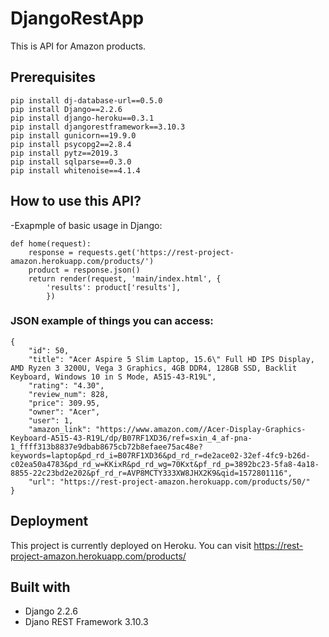 # DjangoRestApp
This is API for Amazon products.

## Prerequisites
```
pip install dj-database-url==0.5.0
pip install Django==2.2.6
pip install django-heroku==0.3.1
pip install djangorestframework==3.10.3
pip install gunicorn==19.9.0
pip install psycopg2==2.8.4
pip install pytz==2019.3
pip install sqlparse==0.3.0
pip install whitenoise==4.1.4
```

## How to use this API?

-Exapmple of basic usage in Django:

```
def home(request):
    response = requests.get('https://rest-project-amazon.herokuapp.com/products/')
    product = response.json()
    return render(request, 'main/index.html', {
        'results': product['results'],
        })
```

### JSON example of things you can access:
```
{
    "id": 50,
    "title": "Acer Aspire 5 Slim Laptop, 15.6\" Full HD IPS Display, AMD Ryzen 3 3200U, Vega 3 Graphics, 4GB DDR4, 128GB SSD, Backlit Keyboard, Windows 10 in S Mode, A515-43-R19L",
    "rating": "4.30",
    "review_num": 828,
    "price": 309.95,
    "owner": "Acer",
    "user": 1,
    "amazon_link": "https://www.amazon.com//Acer-Display-Graphics-Keyboard-A515-43-R19L/dp/B07RF1XD36/ref=sxin_4_af-pna-1_ffff313b8837e9dbab8675cb72b8efaee75ac48e?keywords=laptop&pd_rd_i=B07RF1XD36&pd_rd_r=de2ace02-32ef-4fc9-b26d-c02ea50a4783&pd_rd_w=KKixR&pd_rd_wg=70Kxt&pf_rd_p=3892bc23-5fa8-4a18-8855-22c23bd2e202&pf_rd_r=AVP8MCTY333XW8JHX2K9&qid=1572801116",
    "url": "https://rest-project-amazon.herokuapp.com/products/50/"
}
```

## Deployment
This project is currently deployed on Heroku. You can visit https://rest-project-amazon.herokuapp.com/products/

## Built with
- Django 2.2.6
- Djano REST Framework 3.10.3

